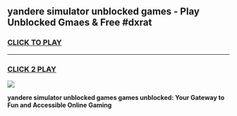 
## yandere simulator unblocked games - Play Unblocked Gmaes & Free #dxrat
<h3>
<a href="https://news.freeplayer.one?title=yandere_simulator_unblocked_games&ref=03M">CLICK TO PLAY</a></h3>
<hr>

<h3>
<a href="https://news.freeplayer.one?title=yandere_simulator_unblocked_games&ref=03M">CLICK 2 PLAY</a>
  
</h3>

<a href="https://news.freeplayer.one?title=yandere_simulator_unblocked_games&ref=03M"><img src="https://clearcache.store/games.png"></a>


**yandere simulator unblocked games games unblocked: Your Gateway to Fun and Accessible Online Gaming**
